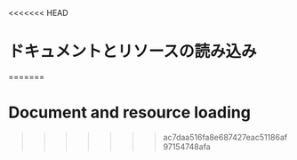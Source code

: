 
<<<<<<< HEAD
# ドキュメントとリソースの読み込み
=======
# Document and resource loading
>>>>>>> ac7daa516fa8e687427eac51186af97154748afa
